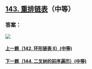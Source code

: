 ## [143. 重排链表](https://leetcode-cn.com/problems/reorder-list/)（中等）





### 答案：



![](https://img-blog.csdnimg.cn/20200807155236311.png)

#### [上一题（142. 环形链表 II）(中等)](https://github.com/sdwwld/leetCode/blob/master/src/main/java/com/wld/java/leetcode/leetCode0142.md)

#### [下一题（144. 二叉树的前序遍历）(中等)](https://github.com/sdwwld/leetCode/blob/master/src/main/java/com/wld/java/leetcode/leetCode0144.md)